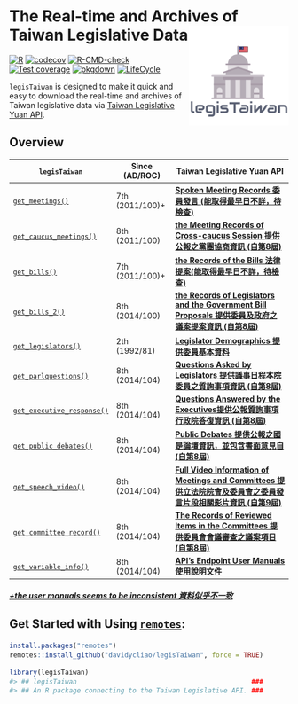 
<!-- README.md is generated from README.Rmd. Please edit that file -->

# The Real-time and Archives of Taiwan Legislative Data <img src="man/figures/logo.png" align="right" width="180"/>

<!-- badges: start -->

[![R](https://github.com/davidycliao/legisTaiwan/actions/workflows/r.yml/badge.svg)](https://github.com/davidycliao/legisTaiwan/actions/workflows/r.yml)
[![codecov](https://codecov.io/gh/davidycliao/legisTaiwan/branch/master/graph/badge.svg?token=HVVTCOE90D)](https://codecov.io/gh/davidycliao/legisTaiwan)
[![R-CMD-check](https://github.com/davidycliao/legisTaiwan/actions/workflows/R-CMD-check.yaml/badge.svg)](https://github.com/davidycliao/legisTaiwan/actions/workflows/R-CMD-check.yaml)
[![Test
coverage](https://github.com/davidycliao/legisTaiwan/actions/workflows/test-coverage.yaml/badge.svg)](https://github.com/davidycliao/legisTaiwan/actions/workflows/test-coverage.yaml)
[![pkgdown](https://github.com/davidycliao/legisTaiwan/actions/workflows/pkgdown.yaml/badge.svg)](https://github.com/davidycliao/legisTaiwan/actions/workflows/pkgdown.yaml)
[![LifeCycle](https://img.shields.io/badge/lifecycle-experimental-orange)](https://lifecycle.r-lib.org/articles/stages.html#experimental)
<!-- badges: end -->

`legisTaiwan` is designed to make it quick and easy to download the
real-time and archives of Taiwan legislative data via [Taiwan
Legislative Yuan API](https://data.ly.gov.tw/index.action).

## Overview

| `legisTaiwan`                                                                                                 | Since (AD/ROC)  | Taiwan Legislative Yuan API                                                                                                                                                 |
|---------------------------------------------------------------------------------------------------------------|-----------------|-----------------------------------------------------------------------------------------------------------------------------------------------------------------------------|
| [`get_meetings()`](https://davidycliao.github.io/legisTaiwan/reference/get_bills.html)                        | 7th (2011/100)+ | [**Spoken Meeting Records 委員發言 (能取得最早日不詳，待檢查)**](https://davidycliao.github.io/legisTaiwan/reference/get_bills.html)                                         |
| [`get_caucus_meetings()`](https://davidycliao.github.io/legisTaiwan/reference/get_caucus_meetings.html)       | 8th (2011/100)  | [**the Meeting Records of Cross-caucus Session 提供公報之黨團協商資訊 (自第8屆)**](https://data.ly.gov.tw/getds.action?id=8)                                                |
| [`get_bills()`](https://davidycliao.github.io/legisTaiwan/reference/get_bills.html)                           | 7th (2011/100)+ | [**the Records of the Bills 法律提案(能取得最早日不詳，待檢查)**](https://davidycliao.github.io/legisTaiwan/reference/get_bills.html)                                       |
| [`get_bills_2()`](https://davidycliao.github.io/legisTaiwan/reference/get_bills_2.html)                       | 8th (2014/100)  | [**the Records of Legislators and the Government Bill Proposals 提供委員及政府之議案提案資訊 (自第8屆)**](https://data.ly.gov.tw/getds.action?id=1)                        |
| [`get_legislators()`](https://davidycliao.github.io/legisTaiwan/reference/get_legislators.html)               | 2th (1992/81)   | [**Legislator Demographics 提供委員基本資料**](https://davidycliao.github.io/legisTaiwan/reference/get_legislators.html)                                                  |
| [`get_parlquestions()`](https://davidycliao.github.io/legisTaiwan/reference/get_parlquestions.html)           | 8th (2014/104)  | [**Questions Asked by Legislators 提供議事日程本院委員之質詢事項資訊 (自第8屆)**](https://davidycliao.github.io/legisTaiwan/reference/get_parlquestions.html)             |
| [`get_executive_response()`](https://davidycliao.github.io/legisTaiwan/reference/get_executive_response.html) | 8th (2014/104)  | [**Questions Answered by the Executives提供公報質詢事項行政院答復資訊 (自第8屆)**](https://davidycliao.github.io/legisTaiwan/reference/get_executive_response.html) |
| [`get_public_debates()`](https://davidycliao.github.io/legisTaiwan/reference/get_public_debates.html)         | 8th (2014/104)  | [**Public Debates 提供公報之國是論壇資訊，並包含書面意見自 (自第8屆)**](https://davidycliao.github.io/legisTaiwan/reference/get_public_debates.html)                           |
| [`get_speech_video()`](https://davidycliao.github.io/legisTaiwan/reference/get_speech_video.html)             | 8th (2014/104)  | [**Full Video Information of Meetings and Committees 提供立法院院會及委員會之委員發言片段相關影片資訊 (自第9屆)**](https://data.ly.gov.tw/getds.action?id=148)               |
| [`get_committee_record()`](https://davidycliao.github.io/legisTaiwan/reference/get_speech_video.html)         | 8th (2014/104)  | [**The Records of Reviewed Items in the Committees 提供委員會會議審查之議案項目 (自第8屆)**](https://davidycliao.github.io/legisTaiwan/reference/get_speech_video.html)     |
| [`get_variable_info()`](https://davidycliao.github.io/legisTaiwan/reference/get_variable_info.html)           | 8th (2014/104)  | [**API’s Endpoint User Manuals 使用說明文件**](https://davidycliao.github.io/legisTaiwan/reference/get_variable_info.html)                                                  |

##### [+the user manuals seems to be inconsistent 資料似乎不一致]()

## Get Started with Using [`remotes`](https://github.com/r-lib/remotes):

``` r
install.packages("remotes")
remotes::install_github("davidycliao/legisTaiwan", force = TRUE)
```

``` r
library(legisTaiwan)
#> ## legisTaiwan                                            ###
#> ## An R package connecting to the Taiwan Legislative API. ###
```
